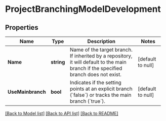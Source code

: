 # ProjectBranchingModelDevelopment

## Properties
Name | Type | Description | Notes
------------ | ------------- | ------------- | -------------
**Name** | **string** | Name of the target branch. If inherited by a repository, it will default to the main branch if the specified branch does not exist. | [default to null]
**UseMainbranch** | **bool** | Indicates if the setting points at an explicit branch (&#x60;false&#x60;) or tracks the main branch (&#x60;true&#x60;). | [default to null]

[[Back to Model list]](../README.md#documentation-for-models) [[Back to API list]](../README.md#documentation-for-api-endpoints) [[Back to README]](../README.md)


